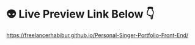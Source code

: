 # 👽 Live Preview Link Below 👇
https://freelancerhabibur.github.io/Personal-Singer-Portfolio-Front-End/
